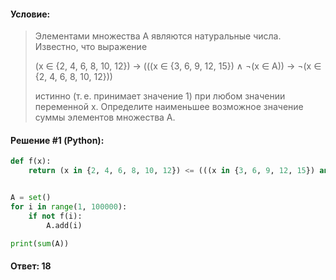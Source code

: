 #### Условие:

> Элементами множества А являются натуральные числа. Известно, что выражение
> 
> (x ∈ {2, 4, 6, 8, 10, 12}) → (((x ∈ {3, 6, 9, 12, 15}) ∧ ¬(x ∈ A)) → ¬(x ∈ {2, 4, 6, 8, 10, 12}))
> 
> истинно (т. е. принимает значение 1) при любом значении переменной х. Определите наименьшее возможное значение суммы элементов множества A.

#### Решение #1 (Python):
```python
def f(x):
    return (x in {2, 4, 6, 8, 10, 12}) <= (((x in {3, 6, 9, 12, 15}) and (x not in A)) <= (x not in {2, 4, 6, 8, 10, 12}))


A = set()
for i in range(1, 100000):
    if not f(i):
        A.add(i)

print(sum(A))
```

#### Ответ: 18
